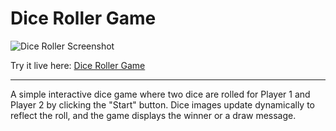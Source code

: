 # Dice Roller Game

![Dice Roller Screenshot](images/screenshot.png)

Try it live here: [Dice Roller Game](https://alpha1207vj.github.io/Dice-Roller-PROGRAM/)

---

A simple interactive dice game where two dice are rolled for Player 1 and Player 2 by clicking the "Start" button. Dice images update dynamically to reflect the roll, and the game displays the winner or a draw message.
